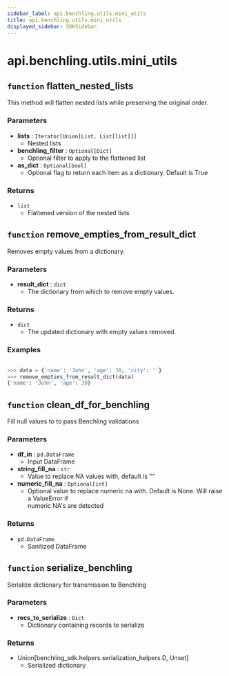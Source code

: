 ```yaml
---
sidebar_label: api.benchling.utils.mini_utils
title: api.benchling.utils.mini_utils
displayed_sidebar: SDKSidebar
--- 
```



# api.benchling.utils.mini_utils



##  `function` flatten_nested_lists
This method will flatten nested lists while preserving the original order.


###  Parameters

- **lists** : `Iterator[Union[List, List[list]]]`
    - Nested lists  
- **benchling_filter** : `Optional[Dict]`
    - Optional filter to apply to the flattened list  
- **as_dict** : `Optional[bool]`
    - Optional flag to return each item as a dictionary. Default is True  


###  Returns

- `list`
    - Flattened version of the nested lists  


##  `function` remove_empties_from_result_dict
Removes empty values from a dictionary.


###  Parameters

- **result_dict** : `dict`
    - The dictionary from which to remove empty values.  


###  Returns

- `dict`
    - The updated dictionary with empty values removed.  


###   Examples
```python

>>> data = {'name': 'John', 'age': 30, 'city': ''}
>>> remove_empties_from_result_dict(data)
{'name': 'John', 'age': 30}
```


##  `function` clean_df_for_benchling
Fill null values to to pass Benchling validations


###  Parameters

- **df_in** : `pd.DataFrame`
    - Input DataFrame  
- **string_fill_na** : `str`
    - Value to replace NA values with, default is ""  
- **numeric_fill_na** : `Optional[int]`
    - Optional value to replace numeric na with. Default is None. Will raise a ValueError if  
    numeric NA's are detected


###  Returns

- `pd.DataFrame`
    - Sanitized DataFrame  


##  `function` serialize_benchling
Serialize dictionary for transmission to Benchling


###  Parameters

- **recs_to_serialize** : `Dict`
    - Dictionary containing records to serialize  


###  Returns

- Union[benchling_sdk.helpers.serialization_helpers.D, Unset]
    - Serialized dictionary  